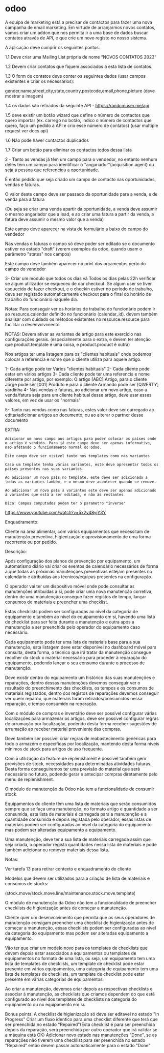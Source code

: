 # odoo
A equipa de marketing está a precisar de contactos para fazer uma nova campanha de email marketing. Em virtude de arranjarmos novos contatos, vamos criar um addon que nos permita ir a uma base de dados buscar contatos através de API, e que crie um novo registo no nosso sistema.

A aplicação deve cumprir os seguintes pontos:

1.1 Deve criar uma Mailing List própria de nome “NOVOS CONTATOS 2023”

1.2 Devem criar contatos que fiquem associados a esta lista de contatos.

1.3 O form de contatos deve conter os seguintes dados (usar campos existentes e criar os necessários):

gender,name,street,city,state,country,postcode,email,phone,picture (deve mostrar a imagem)

1.4 os dados são retirados da seguinte API - https://randomuser.me/api

1.5 deve existir um botão wizard que define o número de contactos que quero importar (ex. carrego no botão, indico o número de contactos que quero, faço um pedido à API e crio esse número de contatos) (usar multiple request ver docs api)

1.6 Não pode haver contactos duplicados

1.7 Criar um botão para eliminar os contactos todos dessa lista



2 - Tanto as vendas já têm um campo para o vendedor, no entanto nenhum deles tem um campo para identificar o "angariador"(acquisition agent) ou seja a pessoa que referenciou a oportunidade.

É então pedido que seja criado um campo de contacto nas oportunidades, vendas e faturas.

O valor deste campo deve ser passado da oportunidade para a venda, e de venda para a fatura

(Ou seja se criar uma venda apartir da oportunidade, a venda deve assumir o mesmo angariador que a lead, e ao criar uma fatura a partir da venda, a fatura deve assumir o mesmo valor que a venda)

Este campo deve aparecer na vista de formulário a baixo do campo do vendedor

Nas vendas e faturas o campo só deve poder ser editado se o documento estiver no estado "draft" (verem exemplos da odoo, quando usam o parâmetro "states" nos campos)

Este campo deve também aparecer no print dos orçamentos perto do campo do vendedor

3- Criar um modulo que todos os dias vá Todos os dias pelas 22h verificar se algum utilizador se esqueceu de dar checkout. Se algum user se tiver esquecido de fazer checkout, e o checkin estiver no período de trabalho, deve ser registado automaticamente checkout para o final do horário de trabalho do funcionário naquele dia.

Notas: Para conseguir ver os horários de trabalho do funcionário podem ir ao resource.calendar definido no funcionário (calendar_id). devem também analisar com cuidado os métodos existentes no resource.resource para facilitar o desenvolvimento

NOTAS: Devem ativar as variantes de artigo para este exercício nas configurações gerais. (especialmente para o extra, e devem ter atenção que product.template é uma coisa, e product.product é outra)

Nos artigos ter uma listagem para os "clientes habituais" onde podemos colocar a referencia e nome que o cliente utiliza para aquele artigo.

1- Cada artigo pode ter Vários "clientes habituais" 2- Cada cliente pode estar em vários artigos 3- Cada cliente pode ter uma referencia e nome diferente por artigo, por exemplo: O artigo [ABC] Artigo, para o cliente Jorge pode ser [001] Produto e para o cliente Armando pode ser [QWERTY] sardinha 4- Nas vendas e faturas, ao adicionar um novo artigo, caso a venda/fatura seja para um cliente habitual desse artigo, deve usar esses valores, em vez de usar os "normais"

5- Tanto nas vendas como nas faturas, estes valor deve ser carregado ao editar/adicionar artigos ao documento, ou ao alterar o partner desse documento

EXTRA:

    Adicionar um novo campo aos artigos para poder colocar os países onde o artigo é vendido. Para já este campo deve ser apenas informativo, nao afetando o funcionamento normal do odoo.

    Este campo deve ser visível tanto nos templates como nas variantes

    Caso um template tenha várias variantes, este deve apresentar todos os países presentes nas suas variantes.

    Ao adicionar um novo país no template, este deve ser adicionado a todas as variantes também, e o mesmo deve acontecer quando se remove.

    Ao adicionar um novo país à variantes este deve ser apenas adicionado à variantes que está a ser editada, e não às restantes

    Dica: Campos computados podem ter o parametro "inverse"

https://www.youtube.com/watch?v=5x2v48yjY3Y

Enquadramento:

Cliente na área alimentar, com vários equipamentos que necessitam de manutenção preventiva, higienização e aprovisionamento de uma forma recorrente ou por pedido.

Descrição:

Após configuração dos planos de prevenção por equipamento, um automatismo diário vai criar os eventos de calendário necessários de forma a que todas as próximas manutenções preventivas estejam presentes no calendário e atribuídas aos técnicos/equipas presentes na configuração.

O operador vai ter um dispositivo móvel onde pode consultar as manutenções atribuídas a si, pode criar uma nova manutenção corretiva, dentro de uma manutenção consegue fazer registos de tempo, lançar consumos de materiais e preencher uma checklist.

Estas checklists podem ser configuradas ao nível da categoria de equipamento e também ao nível do equipamento em si, havendo uma lista de checklist para ser feita durante a manutenção e outra após a manutenção a ser preenchida pelo operador do equipamento caso necessário.

Cada equipamento pode ter uma lista de materiais base para a sua manutenção, esta listagem deve estar disponível no dashboard móvel para consulta, desta forma, o técnico que irá tratar da manutenção consegue recolher do stock o material necessário para proceder à reparação do equipamento, podendo lançar o seu consumo durante o processo de manutenção.

Deve existir dentro do equipamento um histórico das suas manutenções e reparações, dentro dessas manutenções devemos conseguir ver o resultado do preenchimento das checklists, os tempos e os consumos de materiais registados, dentro dos registos de reparações devemos conseguir ver quem reparou, que materiais foram retirados/consumidos nessa reparação, e tempo consumido na reparação.

Com o módulo de compras e inventário deve ser possível configurar várias localizações para armazenar os artigos, deve ser possível configurar regras de arrumação por localização, podendo desta forma receber sugestões de arrumação ao receber material proveniente das compras.

Deve também ser possível criar regras de reabastecimento genéricas para todo o armazém e específicas por localização, mantendo desta forma níveis mínimos de stock para artigos de uso frequente.

Com a utilização da feature de replenishment é possível também gerir previsões de stock, necessidades para determinadas atividades futuras. Desta forma conseguiremos ter uma previsão do material que será necessário no futuro, podendo gerar e antecipar compras diretamente pelo menu de replenishment.

O módulo de manutenção da Odoo não tem a funcionalidade de consumir stock.

Equipamentos do cliente têm uma lista de materiais que serão consumidos sempre que se faça uma manutenção, no formato artigo e quantidade a ser consumida, esta lista de materiais é carregada para a manutenção e a quantidade consumida é depois registada pelo operador, essas listas de materiais podem ser configuradas ao nivel da categoria do equipamento mas podem ser alteradas equipamento a equipamento.

Uma manutenção, deve ter a sua lista de materiais carregada assim que seja criada, o operador regista quantidades nessa lista de materiais e pode também adicionar ou remover materiais dessa lista.

Notas:

Ver tarefa 13 para retirar contexto e enquadramento do cliente

Modelos que devem ser utilizados para a criação de lista de materiais e consumos de stocks:

(stock.move/stock.move.line/maintenance.stock.move.template)

O módulo de manutenção da Odoo não tem a funcionalidade de preencher checklists de higienização antes de começar a manutenção.

Cliente quer um desenvolvimento que permita que os seus operadores de manutenção consigam preencher uma checklist de higienização antes de começar a manutenção, essas checklists podem ser configuradas ao nivel da categoria do equipamento mas podem ser alteradas equipamento a equipamento.

Vão ter que criar um modelo novo para os templates de checklists que devem depois estar associados a equipamentos ou templates de equipamentos no formato de uma lista, ou seja, um equipamento tem uma lista de templates de checklists, um template de checklist pode estar presente em vários equipamentos, uma categoria de equipamento tem uma lista de templates de checklists, um template de checklist pode estar presente em várias categorias de equipamentos.

Ao criar a manutenção, devemos criar depois as respectivas checklists e associar à manutenção, as checklists que criamos dependem do que está configurado ao nivel dos templates de checklists na categoria do equipamento ou no equipamento em si.

Bonus points: A checklist de higienização só deve ser editavel no estado "In Progress" Criar um fluxo identico para uma checklist diferente que terá que ser preenchida no estado "Repaired"(Esta checklist é para ser preenchida depois da reparação, será preenchida por outro operador que irá validar se a máquina está OK) Adicionar novo estado nas manutenções "Done", se as reparações não tiverem uma checklist para ser preenchida no estado "Repaired" então devem passar automaticamente para o estado "Done"
